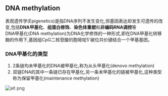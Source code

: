 ## DNA methylation
表观遗传学(Epigenetics)是指DNA序列不发生变化,但基因表达却发生可遗传的改变,包括**DNA甲基化**、**组蛋白修饰**、**染色体重塑**和**非编码RNA调控**等    
DNA甲基化(DNA methylation)为DNA化学修饰的一种形式,即在DNA甲基化转移酶的作用下,基因组CpG二核苷酸的胞嘧啶5'碳位共价键结合一个甲基基团。
### DNA甲基化的类型    
  1. 2条链均未甲基化的DNA被甲基化,称为从头甲基化(denovo methylation)
  2. 双链DNA的其中一条链已存在甲基化,另一条未甲基化的链被甲基化,这种类型称为保留甲基化(maintenance methylation)

  <span style="color:#333333">![alt png](http://static.runoob.com/images/runoob-logo.png)
